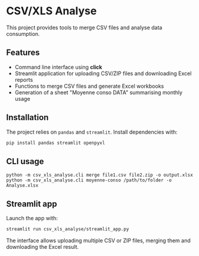 # CSV/XLS Analyse

This project provides tools to merge CSV files and analyse data consumption.

## Features

- Command line interface using **click**
- Streamlit application for uploading CSV/ZIP files and downloading Excel reports
- Functions to merge CSV files and generate Excel workbooks
- Generation of a sheet "Moyenne conso DATA" summarising monthly usage

## Installation

The project relies on `pandas` and `streamlit`. Install dependencies with:

```bash
pip install pandas streamlit openpyxl
```

## CLI usage

```
python -m csv_xls_analyse.cli merge file1.csv file2.zip -o output.xlsx
python -m csv_xls_analyse.cli moyenne-conso /path/to/folder -o Analyse.xlsx
```

## Streamlit app

Launch the app with:

```bash
streamlit run csv_xls_analyse/streamlit_app.py
```

The interface allows uploading multiple CSV or ZIP files, merging them and downloading the Excel result.
